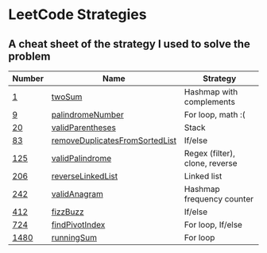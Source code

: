 # LeetCode Strategies

## A cheat sheet of the strategy I used to solve the problem

| Number                                                                  | Name                                                            | Strategy                       |
| ----------------------------------------------------------------------- | --------------------------------------------------------------- | ------------------------------ |
| [1](https://leetcode.com/problems/two-sum/)                             | [twoSum](./easy/1-twoSum.js)                                    | Hashmap with complements       |
| [9](https://leetcode.com/problems/palindrome-number/)                   | [palindromeNumber](./easy/9-palindromeNumber.js)                | For loop, math :(              |
| [20](https://leetcode.com/problems/valid-parentheses/)                  | [validParentheses](./easy/20-validParentheses.js)               | Stack                          |
| [83](https://leetcode.com/problems/remove-duplicates-from-sorted-list/) | [removeDuplicatesFromSortedList](./easy/83-deleteDuplicates.js) | If/else                        |
| [125](https://leetcode.com/problems/valid-palindrome/)                  | [validPalindrome](./easy/125-validPalindrome.js)                | Regex (filter), clone, reverse |
| [206](https://leetcode.com/problems/reverse-linked-list/)               | [reverseLinkedList](./easy/206-reverseLinkedList.js)            | Linked list                    |
| [242](https://leetcode.com/problems/valid-anagram/)                     | [validAnagram](./easy/242-validAnagram.js)                      | Hashmap frequency counter      |
| [412](https://leetcode.com/problems/fizz-buzz/)                         | [fizzBuzz](./easy/412-fizzBuzz.js)                              | If/else                        |
| [724](https://leetcode.com/problems/find-pivot-index/)                  | [findPivotIndex](./easy/724-findPivotIndex.js)                  | For loop, If/else              |
| [1480](https://leetcode.com/problems/running-sum-of-1d-array/)          | [runningSum](./easy/1480-runningSum.js)                         | For loop                       |
